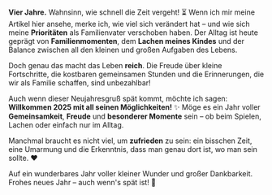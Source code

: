**Vier Jahre.** Wahnsinn, wie schnell die Zeit vergeht! ⏳ Wenn ich mir meine Artikel hier ansehe, merke ich, wie viel sich verändert hat – und wie sich meine **Prioritäten** als Familienvater verschoben haben. Der Alltag ist heute geprägt von **Familienmomenten**, dem **Lachen meines Kindes** und der Balance zwischen all den kleinen und großen Aufgaben des Lebens.  

Doch genau das macht das Leben **reich**. Die Freude über kleine Fortschritte, die kostbaren gemeinsamen Stunden und die Erinnerungen, die wir als Familie schaffen, sind unbezahlbar!  

Auch wenn dieser Neujahresgruß spät kommt, möchte ich sagen: **Willkommen 2025 mit all seinen Möglichkeiten!** ✨ Möge es ein Jahr voller **Gemeinsamkeit**, **Freude** und **besonderer Momente** sein – ob beim Spielen, Lachen oder einfach nur im Alltag.  

Manchmal braucht es nicht viel, um **zufrieden** zu sein: ein bisschen Zeit, eine Umarmung und die Erkenntnis, dass man genau dort ist, wo man sein sollte. ❤️  

Auf ein wunderbares Jahr voller kleiner Wunder und großer Dankbarkeit. Frohes neues Jahr – auch wenn's spät ist! 🎉
